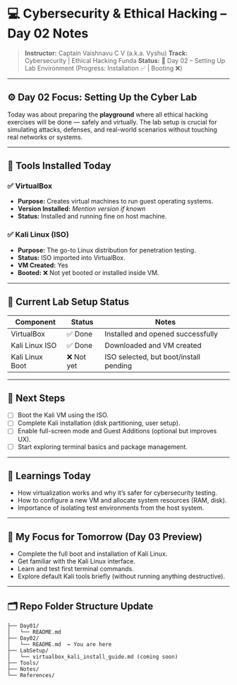 
# 💻 Cybersecurity & Ethical Hacking – Day 02 Notes

> **Instructor:** Captain Vaishnavu C V (a.k.a. Vyshu)
> **Track:** Cybersecurity | Ethical Hacking Funda
> **Status:** 📍 Day 02 – Setting Up Lab Environment (Progress: Installation ✅ | Booting ❌)

---

## ⚙️ Day 02 Focus: Setting Up the Cyber Lab

Today was about preparing the **playground** where all ethical hacking exercises will be done — safely and virtually. The lab setup is crucial for simulating attacks, defenses, and real-world scenarios without touching real networks or systems.

---

## 📌 Tools Installed Today

### ✅ VirtualBox

* **Purpose:** Creates virtual machines to run guest operating systems.
* **Version Installed:** *Mention version if known*
* **Status:** Installed and running fine on host machine.

### ✅ Kali Linux (ISO)

* **Purpose:** The go-to Linux distribution for penetration testing.
* **Status:** ISO imported into VirtualBox.
* **VM Created:** Yes
* **Booted:** ❌ Not yet booted or installed inside VM.

---

## 🔧 Current Lab Setup Status

| Component       | Status    | Notes                                  |
| --------------- | --------- | -------------------------------------- |
| VirtualBox      | ✅ Done    | Installed and opened successfully      |
| Kali Linux ISO  | ✅ Done    | Downloaded and VM created              |
| Kali Linux Boot | ❌ Not yet | ISO selected, but boot/install pending |

---

## 🧩 Next Steps

* [ ] Boot the Kali VM using the ISO.
* [ ] Complete Kali installation (disk partitioning, user setup).
* [ ] Enable full-screen mode and Guest Additions (optional but improves UX).
* [ ] Start exploring terminal basics and package management.

---

## 🧠 Learnings Today

* How virtualization works and why it’s safer for cybersecurity testing.
* How to configure a new VM and allocate system resources (RAM, disk).
* Importance of isolating test environments from the host system.

---

## 🧭 My Focus for Tomorrow (Day 03 Preview)


* Complete the full boot and installation of Kali Linux.
* Get familiar with the Kali Linux interface.
* Learn and test first terminal commands.
* Explore default Kali tools briefly (without running anything destructive).

---

## 🗂️ Repo Folder Structure Update

```plaintext
├── Day01/
│   └── README.md
├── Day02/
│   └── README.md  ← You are here
├── LabSetup/
│   └── virtualbox_kali_install_guide.md (coming soon)
├── Tools/
├── Notes/
└── References/
```
